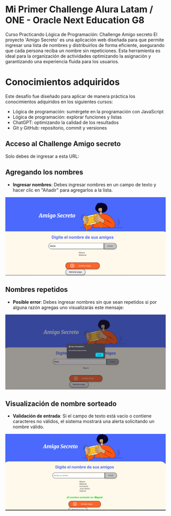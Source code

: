 <h1> Mi Primer Challenge Alura Latam / ONE - Oracle Next Education G8 </h1>
Curso Practicando Lógica de Programación: Challenge Amigo secreto
El proyecto 'Amigo Secreto' es una aplicación web diseñada para que permite ingresar una lista de nombres y distribuirlos de forma eficiente, asegurando que cada persona reciba un nombre sin repeticiones. Esta herramienta es ideal para la organización de actividades optimizando la asignación y garantizando una experiencia fluida para los usuarios. 

# Conocimientos adquiridos
Este desafío fue diseñado para aplicar de manera práctica los conocimientos adquiridos en los siguientes cursos:

- Lógica de programación: sumérgete en la programación con JavaScript
- Lógica de programación: explorar funciones y listas
- ChatGPT: optimizando la calidad de los resultados
- Git y GitHub: repositorio, commit y versiones

## Acceso al Challenge Amigo secreto
Solo debes de ingresar a esta URL: 

## Agregando los nombres
- **Ingresar nombres**: Debes ingresar nombres en un campo de texto y hacer clic en "Añadir" para agregarlos a la lista.
<p align="center">
  <img src="https://github.com/Mayra-M3j1a/Challenge_Alura_LATAM_Amigo_Secreto/blob/main/assets/Agregando%20nombres.png" alt="Imagen" width="800">
</p>

## Nombres repetidos
- **Posible error**: Debes ingresar nombres sin que sean repetidos si por alguna razón agregas uno visualizarás este mensaje:
<p align="center">
  <img src="https://github.com/Mayra-M3j1a/Challenge_Alura_LATAM_Amigo_Secreto/blob/main/assets/Nombre%20repetido.png" alt="Imagen" width="800">
</p>

## Visualización de nombre sorteado
- **Validación de entrada**: Si el campo de texto está vacío o contiene caracteres no válidos, el sistema mostrará una alerta solicitando un nombre válido.
<p align="center">
  <img src="https://github.com/Mayra-M3j1a/Challenge_Alura_LATAM_Amigo_Secreto/blob/main/assets/lista%20de%20nombres.png" alt="Imagen" width="800">
</p>




